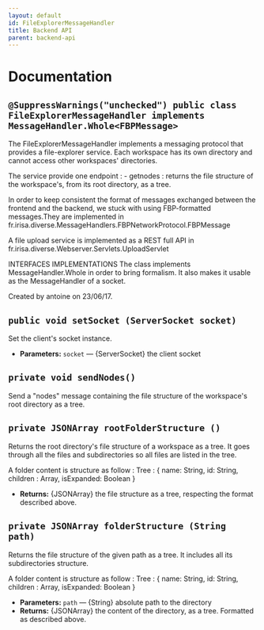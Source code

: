 ```yaml
---
layout: default
id: FileExplorerMessageHandler
title: Backend API
parent: backend-api
---
```

# Documentation

## `@SuppressWarnings("unchecked") public class FileExplorerMessageHandler implements MessageHandler.Whole<FBPMessage>`

The FileExplorerMessageHandler implements a messaging protocol that provides a file-explorer service. Each workspace has its own directory and cannot access other workspaces' directories.

The service provide one endpoint : - getnodes : returns the file structure of the workspace's, from its root directory, as a tree.

In order to keep consistent the format of messages exchanged between the frontend and the backend, we stuck with using FBP-formatted messages.They are implemented in fr.irisa.diverse.MessageHandlers.FBPNetworkProtocol.FBPMessage

A file upload service is implemented as a REST full API in fr.irisa.diverse.Webserver.Servlets.UploadServlet

INTERFACES IMPLEMENTATIONS The class implements MessageHandler.Whole in order to bring formalism. It also makes it usable as the MessageHandler of a socket.

Created by antoine on 23/06/17.

## `public void setSocket (ServerSocket socket)`

Set the client's socket instance.

 * **Parameters:** `socket` — {ServerSocket} the client socket

## `private void sendNodes()`

Send a "nodes" message containing the file structure of the workspace's root directory as a tree.

## `private JSONArray rootFolderStructure ()`

Returns the root directory's file structure of a workspace as a tree. It goes through all the files and subdirectories so all files are listed in the tree.

A folder content is structure as follow : Tree : { name: String, id: String, children : Array<Tree>, isExpanded: Boolean }

 * **Returns:** {JSONArray} the file structure as a tree, respecting the format described above.

## `private JSONArray folderStructure (String path)`

Returns the file structure of the given path as a tree. It includes all its subdirectories structure.

A folder content is structure as follow : Tree : { name: String, id: String, children : Array<Tree>, isExpanded: Boolean }

 * **Parameters:** `path` — {String} absolute path to the directory
 * **Returns:** {JSONArray} the content of the directory, as a tree. Formatted as described above.
